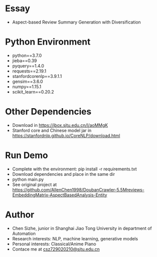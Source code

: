 # Essay
* Aspect-based Review Summary Generation with Diversification

# Python Environment
* python==3.7.0
* jieba==0.39
* pyquery==1.4.0
* requests==2.19.1
* stanfordcorenlp==3.9.1.1
* gensim==3.6.0
* numpy==1.15.1
* scikit_learn==0.20.2

# Other Dependencies
* Download in https://jbox.sjtu.edu.cn/l/aoMMgK
* Stanford core and Chinese model jar in https://stanfordnlp.github.io/CoreNLP/download.html

# Run Demo
* Complete with the environment: pip install -r requirements.txt
* Download dependencies and place in the same dir
* python main.py
* See original project at https://github.com/AllenChen1998/DoubanCrawler-5.5Mreviews-EmbeddingMatrix-AspectBasedAnalysis-Entity
  
# Author
* Chen Sizhe, junior in Shanghai Jiao Tong University in department of Automation
* Research interests: NLP, machine learning, generative models
* Personal interests: Classical/Anime Piano 
* Contace me at csz729020210@sjtu.edu.cn
